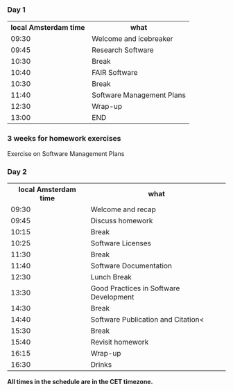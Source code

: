 
<div class="row">
  <div class="col-md-6">
    <h3>Day 1</h3>
    <table class="table table-striped">
      <tr> <th>local Amsterdam time</th> <th>what</th></tr>
      <tr> <td>09:30</td>  <td>Welcome and icebreaker</td> </tr>
      <tr> <td>09:45</td>  <td>Research Software</td></tr>
      <tr> <td>10:30</td>  <td>Break</td></tr>
      <tr> <td>10:40</td>  <td>FAIR Software</td> </tr>
      <tr> <td>10:30</td>  <td>Break</td></tr>
      <tr> <td>11:40</td>  <td>Software Management Plans</td> </tr>
      <tr> <td>12:30</td>  <td>Wrap-up</td> </tr>
      <tr> <td>13:00</td>  <td>END</td> </tr>
    </table>
  </div>

  <h3> 3 weeks for homework exercises</h3>
  <p> Exercise on Software Management Plans</p>

  <div class="col-md-6">
    <h3>Day 2</h3>
    <table class="table table-striped">
      <tr> <th>local Amsterdam time</th> <th>what</th></tr>
      <tr> <td>09:30</td>  <td>Welcome and recap</td> </tr>
      <tr> <td>09:45</td>  <td>Discuss homework</td></tr>
      <tr> <td>10:15</td>  <td>Break</td></tr>
      <tr> <td>10:25</td>  <td>Software Licenses</td> </tr>
      <tr> <td>11:30</td>  <td>Break</td></tr>
      <tr> <td>11:40</td>  <td>Software Documentation</td> </tr>
      <tr> <td>12:30</td>  <td>Lunch Break</td></tr>
      <tr> <td>13:30</td>  <td>Good Practices in Software Development</td> </tr>
      <tr> <td>14:30</td>  <td>Break</td> </tr>
      <tr> <td>14:40</td>  <td>Software Publication and Citation<</td></tr>
      <tr> <td>15:30</td>  <td>Break</td> </tr>
      <tr> <td>15:40</td>  <td>Revisit homework</td> </tr>
      <tr> <td>16:15</td>  <td>Wrap-up</td> </tr>
      <tr> <td>16:30</td>  <td>Drinks</td> </tr>
    </table>
  </div>
</div>

<p><b>All times in the schedule are in the CET timezone.</b></p>